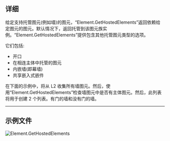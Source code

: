 ## 详细
给定支持托管图元(例如墙)的图元，“Element.GetHostedElements”返回依赖给定图元的图元。默认情况下，返回托管到该图元族实例。“Element.GetHostedElements”提供包含其他托管图元类型的选项。

它们包括:
- 开口
- 在相连主体中托管的图元
- 内嵌墙(即幕墙)
- 共享嵌入式嵌件

在下面的示例中，将从 L2 收集所有墙图元。然后，使用“Element.GetHostedElements”检查墙图元中是否有主体图元。然后，此列表将用于创建 2 个列表。有门的墙和没有门的墙。
___
## 示例文件

![Element.GetHostedElements](./Revit.Elements.Element.GetHostedElements_img.jpg)
